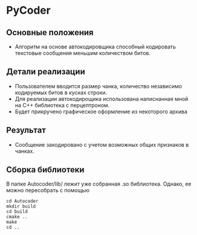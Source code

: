 # PyCoder

## Основные положения
  - Алгоритм на основе автокодировщика способный кодировать текстовые сообщения меньшим количеством битов.
  
## Детали реализации
  - Пользователем вводится размер чанка, количество независимо кодируемых битов в кусках строки.
  - Для реализации автокодирощика использована написнанная мной на C++ библиотека с перцептроном. 
  - Будет прикручено графическое оформление из некоторого архива

## Результат
  - Сообщение закодировано с учетом возможных общих признаков в чанках.

## Сборка библиотеки
В папке Autocoder/lib/ лежит уже собранная .so библиотека. Однако, ее можно пересобрать с помощью
```
cd Autocoder
mkdir build
cd build
cmake ..
make
cd ..
```